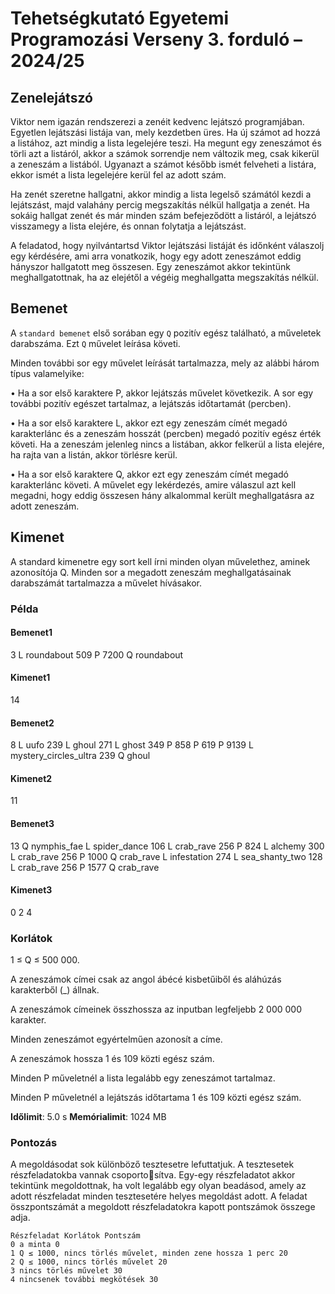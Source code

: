 # Tehetségkutató Egyetemi Programozási Verseny 3. forduló – 2024/25
## Zenelejátszó
Viktor nem igazán rendszerezi a zenéit kedvenc lejátszó programjában. Egyetlen lejátszási listája van,
mely kezdetben üres. Ha új számot ad hozzá a listához, azt mindig a lista legelejére teszi. Ha megunt egy
zeneszámot és törli azt a listáról, akkor a számok sorrendje nem változik meg, csak kikerül a zeneszám
a listából. Ugyanazt a számot később ismét felveheti a listára, ekkor ismét a lista legelejére kerül fel az
adott szám.

Ha zenét szeretne hallgatni, akkor mindig a lista legelső számától kezdi a lejátszást, majd valahány percig
megszakítás nélkül hallgatja a zenét. Ha sokáig hallgat zenét és már minden szám befejeződött a listáról,
a lejátszó visszamegy a lista elejére, és onnan folytatja a lejátszást.

A feladatod, hogy nyilvántartsd Viktor lejátszási listáját és időnként válaszolj egy kérdésére, ami arra
vonatkozik, hogy egy adott zeneszámot eddig hányszor hallgatott meg összesen. Egy zeneszámot akkor
tekintünk meghallgatottnak, ha az elejétől a végéig meghallgatta megszakítás nélkül.
## Bemenet
A `standard bemenet` első sorában egy `Q` pozitív egész található, a műveletek darabszáma. Ezt `Q`
művelet leírása követi.

Minden további sor egy művelet leírását tartalmazza, mely az alábbi három típus valamelyike:

• Ha a sor első karaktere P, akkor lejátszás művelet következik. A sor egy további pozitív egészet
tartalmaz, a lejátszás időtartamát (percben).

• Ha a sor első karaktere L, akkor ezt egy zeneszám címét megadó karakterlánc és a zeneszám
hosszát (percben) megadó pozitív egész érték követi. Ha a zeneszám jelenleg nincs a listában,
akkor felkerül a lista elejére, ha rajta van a listán, akkor törlésre kerül.

• Ha a sor első karaktere Q, akkor ezt egy zeneszám címét megadó karakterlánc követi. A művelet
egy lekérdezés, amire válaszul azt kell megadni, hogy eddig összesen hány alkalommal került
meghallgatásra az adott zeneszám.

## Kimenet
A standard kimenetre egy sort kell írni minden olyan művelethez, aminek azonosítója Q.
Minden sor a megadott zeneszám meghallgatásainak darabszámát tartalmazza a művelet hívásakor.
### Példa
#### Bemenet1
3
L roundabout 509
P 7200
Q roundabout
#### Kimenet1
14
#### Bemenet2
8
L uufo 239
L ghoul 271
L ghost 349
P 858
P 619
P 9139
L mystery_circles_ultra 239
Q ghoul
####  Kimenet2
11
#### Bemenet3
13
Q nymphis_fae
L spider_dance 106
L crab_rave 256
P 824
L alchemy 300
L crab_rave 256
P 1000
Q crab_rave
L infestation 274
L sea_shanty_two 128
L crab_rave 256
P 1577
Q crab_rave
#### Kimenet3
0
2
4
### Korlátok
1 ≤ Q ≤ 500 000.

A zeneszámok címei csak az angol ábécé kisbetűiből és aláhúzás karakterből (_) állnak.

A zeneszámok címeinek összhossza az inputban legfeljebb 2 000 000 karakter.

Minden zeneszámot egyértelműen azonosít a címe.

A zeneszámok hossza 1 és 109 közti egész szám.

Minden P műveletnél a lista legalább egy zeneszámot tartalmaz.

Minden P műveletnél a lejátszás időtartama 1 és 109 közti egész szám.

**Időlimit**: 5.0 s
**Memórialimit**: 1024 MB
### Pontozás
A megoldásodat sok különböző tesztesetre lefuttatjuk. A tesztesetek részfeladatokba vannak csoportosítva. Egy-egy részfeladatot akkor tekintünk megoldottnak, ha volt legalább egy olyan beadásod, amely
az adott részfeladat minden tesztesetére helyes megoldást adott. A feladat összpontszámát a megoldott
részfeladatokra kapott pontszámok összege adja.
```table
Részfeladat Korlátok Pontszám
0 a minta 0
1 Q ≤ 1000, nincs törlés művelet, minden zene hossza 1 perc 20
2 Q ≤ 1000, nincs törlés művelet 20
3 nincs törlés művelet 30
4 nincsenek további megkötések 30
```
